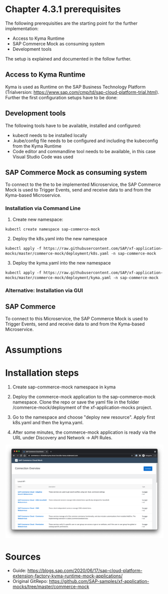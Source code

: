 # Chapter 4.3.1 prerequisites

The following prerequisities are the starting point for the further implementation: 

* Access to Kyma Runtime
* SAP Commerce Mock as consuming system
* Development tools

The setup is explained and documented in the follow further.

## Access to Kyma Runtime

Kyma is used as Runtime on the SAP Business Technology Platform (Trialversion: https://www.sap.com/cmp/td/sap-cloud-platform-trial.html). Further the first configuration setups have to be done:

## Development tools

The following tools have to be available, installed and configured:

* kubectl needs to be installed locally
* .kube/config file needs to be configured and including the kubeconfig from the Kyma Runtime
* Code editor and commandline tool needs to be available, in this case Visual Studio Code was used

## SAP Commerce Mock as consuming system

To connect to the the to be implemented Microservice, the SAP Commerce Mock is used to Trigger Events, send and receive data to and from the Kyma-based Microservice.

### Installation via Command Line

1. Create new namespace:

```
kubectl create namespace sap-commerce-mock
```

2. Deploy the k8s.yaml into the new namespace
```
kubectl apply -f https://raw.githubusercontent.com/SAP/xf-application-mocks/master/commerce-mock/deployment/k8s.yaml -n sap-commerce-mock

```

3. Deploy the kyma.yaml into the new namespace
```
kubectl apply -f https://raw.githubusercontent.com/SAP/xf-application-mocks/master/commerce-mock/deployment/kyma.yaml -n sap-commerce-mock
```


### Alternative: Installation via GUI















## SAP Commerce 

To connect to this Microservice, the SAP Commerce Mock is used to Trigger Events, send and receive data to and from the Kyma-based Microservice. 

# Assumptions



# Installation steps

1. Create sap-commerce-mock namespace in kyma

2. Deploy the commerce-mock application to the sap-commerce-mock namespace. Clone the repo or save the yaml file in the folder /commerce-mock/deployment of the xf-application-mocks project.

3. Go to the namespace and choose "deploy new resource". Apply first k8s.yaml and then the kyma.yaml.

4. After some minutes, the commerce-mock application is ready via the URL under Discovery and Network -> API Rules.

![](images/2021-04-14_sap-commerce-mock_startup.jpg)

# Sources

- Guide: https://blogs.sap.com/2020/06/17/sap-cloud-platform-extension-factory-kyma-runtime-mock-applications/ 
- Original GitRepo: https://github.com/SAP-samples/xf-application-mocks/tree/master/commerce-mock
